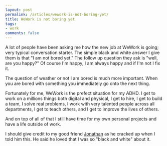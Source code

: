 ```yaml
---
layout: post
permalink: /articles/wework-is-not-boring-yet/
title: WeWork is not boring yet
tags:
- work
comments: false
---
```


A lot of people have been asking me how the new job at WeWork is going; very typical conversation starter. The simple black and white answer I give them is that "I am not bored yet." The follow up question they ask is "well, are you happy?" Of course I'm happy, I am always happy and if I'm not I fix it.

The question of weather or not I am bored is much more important. When you are bored with something you immediately go onto the next thing.

Fortunately for me, WeWork is the prefect situation for my ADHD. I get to work on a millions things both digital and physical, I get to hire, I get to build a team, I solve real problems, I work with very talented people across all departments, I get to teach others, and I get to improve the lives of others.

And on top of all of that I still have time for my own personal projects and have a life outside of work.

<p class="note">I should give credit to my good friend <a href="https://twitter.com/jbensamo">Jonathan</a> as he cracked up when I told him this. He said he loved that I was so "black and white" about it.</p>

